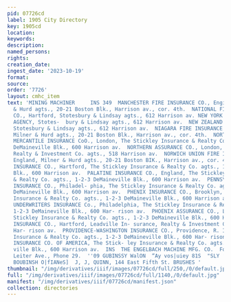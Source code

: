 ```yaml
---
pid: 07726cd
label: 1905 City Directory
key: 1905cd
location: 
keywords: 
description: 
named_persons: 
rights: 
creation_date: 
ingest_date: '2023-10-19'
format: 
source: 
order: '7726'
layout: cmhc_item
text: 'MINING MACHINER     INS 349  MANCHESTER FIRE INSURANCE CO., Engiand, Milner
  & Hurd agts., 20-21 Boston Blk., Harrison av., cor. 4th.  NATIONAL FIRE INSURANCE
  CO., Hartford, Stotesbury & Lindsay agts., 612 Harrison av. NEW YORK UNDERWRITERS
  AGENCY, Stotes-  bury & Lindsay agts., 612 Harrison av.  NEW ZEALAND INSURANCE CO.,
  Stotesbury & Lindsay agts., 612 Harrison av.  NIAGARA FIRE INSURANCE CO., N. Y.,
  Milner & Hurd agts., 20-21 Boston Blk., Harrison av., cor. 4th.  NORTH BRITISH &
  MERCANTILE INSURANCE CoO., London, The Stickley Insurance & Realty Co. agts., 1-2-3
  DeMaineville Blk., 600 Harrison av.  NORTHERN ASSURANCE CO., London, Leadville Insurance,
  Realty & Investment Co. agts., 518 Harrison av.  NORWICH UNION FIRE INSURANCE SOCIETY,
  England, Milner & Hurd agts., 20-21 Boston BIK., Harrison av., cor. 4th.  ORIENT
  INSURANCE CO., Hartford, The Stickley Insurance & Realty Co. agts., 1-2-3 DeMaineville
  Blk., 600 Harrison av.  PALATINE INSURANCE CO., England, The Stickley Insurance
  & Realty Co. agts., 1-2-3 DeMaineville Blk., 600 Harrison av.  PENNSYLVANIA FIRE
  INSURANCE CO., Philadel- phia, The Stickley Insurance & Realty Co. agts., 1-2-3
  DeMaineville Blk., 600 Harrison av.  PHENIX INSURANCE CO., Brooklyn, The Stickley
  Insurance & Realty Co. agts., 1-2-3 DeMaineville Blk., 600 Harrison av.  PHILADELPHIA
  UNDERWRITERS INSURANCE Co., Philadelphia, The Stickley Insurance & Realty Co. agts.,
  1-2-3 DeMaineville Blk., 600 Har- rison av.  PHOENIX ASSURANCE CO., London, The
  Stickley Insurance & Realty Co. agts., 1-2-3 DeMaineville Blk., 600 Harrison av.  PHOENIX
  INSURANCE CO., Hartford, Leadville In- surance, Realty & Investment Co. agts., 518
  Har- rison av.  PROVIDENCE-WASHINGTON INSURANCE CO., Providence, R. I., The Stickley
  Insurance & Realty Co. agts., 1-2-3 DeMaineville Blk., 600 Har- rison av.  QUEEN
  INSURANCE CO. OF AMERICA, The Stick- ley Insurance & Realty Co. agts., 1-2-3 DeMaine-
  ville Blk., 600 Harrison av.  INS  THE ENGELBACH MACHINE MFG. CO.  Foot of South
  Leiter Ave., Phone 29.  ''09 GUBINSSY WalON  “Ay vos|uiey 81S  "SLY ‘04 ‘AU % Ayeoy
  BOUBINSH O|fIANeS]  J, J, QUINN, 144 East Fifth St. BRUSHES '
thumbnail: "/img/derivatives/iiif/images/07726cd/full/250,/0/default.jpg"
full: "/img/derivatives/iiif/images/07726cd/full/1140,/0/default.jpg"
manifest: "/img/derivatives/iiif/07726cd/manifest.json"
collection: directories
---
```


